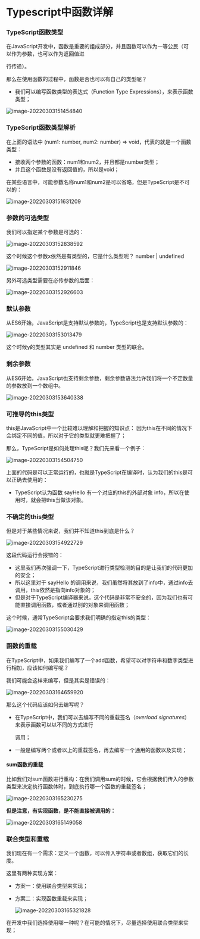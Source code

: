 # Typescript中函数详解

### TypeScript函数类型

在JavaScript开发中，函数是重要的组成部分，并且函数可以作为一等公民（可以作为参数，也可以作为返回值进

行传递）。 

那么在使用函数的过程中，函数是否也可以有自己的类型呢？

- 我们可以编写函数类型的表达式（Function Type Expressions），来表示函数类型；

![image-20220303151454840](D:\截图\13_Typescript(二)\image-20220303151454840.png)

### TypeScript函数类型解析

在上面的语法中 (num1: number, num2: number) => void，代表的就是一个函数类型：

- 接收两个参数的函数：num1和num2，并且都是number类型；
- 并且这个函数是没有返回值的，所以是void； 

在某些语言中，可能参数名称num1和num2是可以省略，但是TypeScript是不可以的：

![image-20220303151631209](D:\截图\13_Typescript(二)\image-20220303151631209.png)



### 参数的可选类型

我们可以指定某个参数是可选的： 

![image-20220303152838592](D:\截图\13_Typescript(二)\image-20220303152838592.png)

这个时候这个参数x依然是有类型的，它是什么类型呢？ number | undefined

![image-20220303152911846](D:\截图\13_Typescript(二)\image-20220303152911846.png)

另外可选类型需要在必传参数的后面：

![image-20220303152926603](D:\截图\13_Typescript(二)\image-20220303152926603.png)



### 默认参数

从ES6开始，JavaScript是支持默认参数的，TypeScript也是支持默认参数的： 

![image-20220303153013479](D:\截图\13_Typescript(二)\image-20220303153013479.png)

这个时候y的类型其实是 undefined 和 number 类型的联合。



### 剩余参数

从ES6开始，JavaScript也支持剩余参数，剩余参数语法允许我们将一个不定数量的参数放到一个数组中。

![image-20220303153640338](D:\截图\13_Typescript(二)\image-20220303153640338.png)



### 可推导的this类型

this是JavaScript中一个比较难以理解和把握的知识点： 因为this在不同的情况下会绑定不同的值，所以对于它的类型就更难把握了； 

那么，TypeScript是如何处理this呢？我们先来看一个例子： 

![image-20220303154504750](D:\截图\13_Typescript(二)\image-20220303154504750.png)

上面的代码是可以正常运行的，也就是TypeScript在编译时，认为我们的this是可以正确去使用的：

- TypeScript认为函数 sayHello 有一个对应的this的外部对象 info，所以在使用时，就会把this当做该对象。



### 不确定的this类型

但是对于某些情况来说，我们并不知道this到底是什么？ 

![image-20220303154922729](D:\截图\13_Typescript(二)\image-20220303154922729.png)

这段代码运行会报错的：

- 这里我们再次强调一下，TypeScript进行类型检测的目的是让我们的代码更加的安全；
- 所以这里对于 sayHello 的调用来说，我们虽然将其放到了info中，通过info去调用，this依然是指向info对象的；
- 但是对于TypeScript编译器来说，这个代码是非常不安全的，因为我们也有可能直接调用函数，或者通过别的对象来调用函数；

这个时候，通常TypeScript会要求我们明确的指定this的类型：

![image-20220303155030429](D:\截图\13_Typescript(二)\image-20220303155030429.png)



### 函数的重载

在TypeScript中，如果我们编写了一个add函数，希望可以对字符串和数字类型进行相加，应该如何编写呢？

我们可能会这样来编写，但是其实是错误的：

![image-20220303164659920](D:\截图\13_Typescript(二)\image-20220303164659920.png)

那么这个代码应该如何去编写呢？

- 在TypeScript中，我们可以去编写不同的重载签名（*overload signatures*）来表示函数可以以不同的方式进行

  调用；

- 一般是编写两个或者以上的重载签名，再去编写一个通用的函数以及实现；

#### sum函数的重载

比如我们对sum函数进行重构：在我们调用sum的时候，它会根据我们传入的参数类型来决定执行函数体时，到底执行哪一个函数的重载签名；

![image-20220303165230275](D:\截图\13_Typescript(二)\image-20220303165230275.png)

**但是注意，有实现函数，是不能直接被调用的：**

![image-20220303165149058](D:\截图\13_Typescript(二)\image-20220303165149058.png)



### 联合类型和重载

我们现在有一个需求：定义一个函数，可以传入字符串或者数组，获取它们的长度。

这里有两种实现方案：

- 方案一：使用联合类型来实现；

- 方案二：实现函数重载来实现；

  ![image-20220303165321828](D:\截图\13_Typescript(二)\image-20220303165321828.png)

在开发中我们选择使用哪一种呢？在可能的情况下，尽量选择使用联合类型来实现；